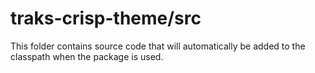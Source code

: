 # traks-crisp-theme/src

This folder contains source code that will automatically be added to the classpath when
the package is used.
